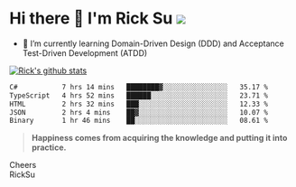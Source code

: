 # Hi there 👋 I'm Rick Su ![](https://komarev.com/ghpvc/?username=ricksu978)
<!--
**ricksu978/ricksu978** is a ✨ _special_ ✨ repository because its `README.md` (this file) appears on your GitHub profile.

Here are some ideas to get you started:

- 🔭 I’m currently working on ...
-->
- 🌱 I’m currently learning Domain-Driven Design (DDD) and Acceptance Test-Driven Development (ATDD)
<!--
- 👯 I’m looking to collaborate on ...
- 🤔 I’m looking for help with ...
- 💬 Ask me about ...
- 📫 How to reach me: ...
- 😄 Pronouns: ...
- ⚡ Fun fact: ...
-->
[![Rick's github stats](https://github-readme-stats.vercel.app/api?username=ricksu978&theme=dark)](https://github.com/ricksu978/ricksu978)

<!--START_SECTION:waka-->

```txt
C#           7 hrs 14 mins   ████████▓░░░░░░░░░░░░░░░░   35.17 %
TypeScript   4 hrs 52 mins   ██████░░░░░░░░░░░░░░░░░░░   23.71 %
HTML         2 hrs 32 mins   ███░░░░░░░░░░░░░░░░░░░░░░   12.33 %
JSON         2 hrs 4 mins    ██▓░░░░░░░░░░░░░░░░░░░░░░   10.07 %
Binary       1 hr 46 mins    ██░░░░░░░░░░░░░░░░░░░░░░░   08.61 %
```

<!--END_SECTION:waka-->

> **Happiness comes from acquiring the knowledge and putting it into practice.**

Cheers  
RickSu 

